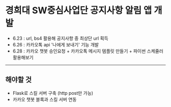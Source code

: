 # 경희대 SW중심사업단 공지사항 알림 앱 개발

- 6.23 : url, bs4 활용해 공지사항 중 최상단 url 획득
- 6.26 : 카카오톡 api '나에게 보내기' 기능 개발
- 6.28 : 카카오 챗봇 승인요청 + 카카오톡 메시지 템플릿 만들기 + 파이썬 스케쥴러 활용해보기
----

## 해야할 것
- Flask로 스킬 서버 구축 (http post만 가능)
- 카카오 챗봇 블록과 스킬 서버 연동